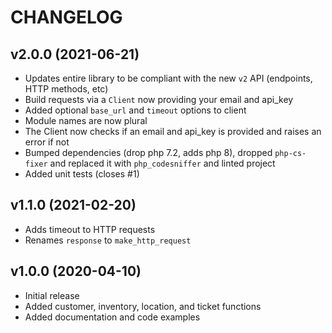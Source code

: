 # CHANGELOG

## v2.0.0 (2021-06-21)

* Updates entire library to be compliant with the new `v2` API (endpoints, HTTP methods, etc)
* Build requests via a `Client` now providing your email and api_key
* Added optional `base_url` and `timeout` options to client
* Module names are now plural
* The Client now checks if an email and api_key is provided and raises an error if not
* Bumped dependencies (drop php 7.2, adds php 8), dropped `php-cs-fixer` and replaced it with `php_codesniffer` and linted project
* Added unit tests (closes #1)

## v1.1.0 (2021-02-20)

* Adds timeout to HTTP requests
* Renames `response` to `make_http_request`

## v1.0.0 (2020-04-10)

* Initial release
* Added customer, inventory, location, and ticket functions
* Added documentation and code examples
